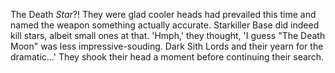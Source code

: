 The Death _Star_?! They were glad cooler heads had prevailed
this time and named the weapon something actually accurate.
Starkiller Base did indeed kill stars, albeit small ones at
that. 'Hmph,' they thought, 'I guess "The Death Moon" was less
impressive-souding. Dark Sith Lords and their yearn for the
dramatic…' They shook their head a moment before continuing
their search.
